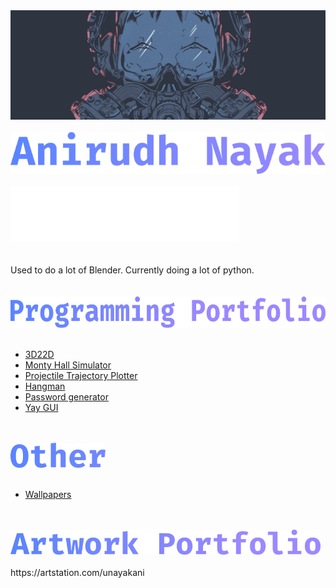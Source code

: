 <div>
<img src="nord_mask.png" alt="Logo" width="1000"/>
</div>
<br>
<div>
<img src="name.png" alt="Name"/>
</div>
<br>
<div>
<img src="software.png" alt="Software"/>
</div>
<br>
<br>
Used to do a lot of Blender. Currently doing a lot of python.
<br><br><br>
<div>
<img src="prog.png" alt="Programming Portfolio" height="50"/>
</div>
<br>
<ul>
  <li><a href="https://github.com/unayakani/3D22D">3D22D</a></li>
  <li><a href="https://github.com/unayakani/Monty-Hall-Simulator">Monty Hall Simulator</a></li>
  <li><a href="https://github.com/unayakani/Projectile-Trajectory-Plotter">Projectile Trajectory Plotter</a></li>
  <li><a href="https://github.com/unayakani/Hangman">Hangman</a></li>
  <li><a href="https://github.com/unayakani/Password-Generator">Password generator</a></li>
  <li><a href="https://github.com/unayakani/Yay-GUI">Yay GUI</a></li>
</ul>
<!--
<h1>Other</h1>
-->
<br><br>
<div>
<img src="other.png" alt="Other" height="40"/>
</div>
<br>
<ul>
  <li><a href="https://github.com/unayakani/wallpapers">Wallpapers</a></li>
</ul>
<!--
<h1>Artwork Portfolio</h1>
-->
<br><br>
<div>
<img src="art.png" alt="Artwork Portfolio" height="40"/>
</div>
<br>
https://artstation.com/unayakani
